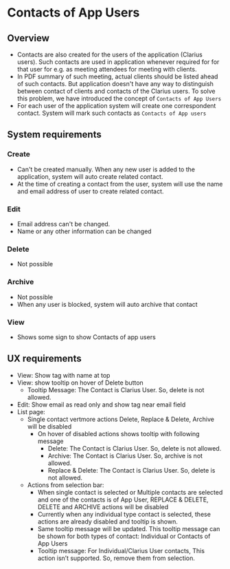 # Contacts of App Users

## Overview

- Contacts are also created for the users of the application (Clarius users). Such contacts are used in application whenever required for for that user for e.g. as meeting attendees for meeting with clients.  
- In PDF summary of such meeting, actual clients should be listed ahead of such contacts. But application doesn't have any way to distinguish between contact of clients and contacts of the Clarius users.  To solve this problem, we have introduced the concept of  `Contacts of App Users`
- For each user of the application system will create one correspondent contact. System will mark such contacts as `Contacts of App users`

## System requirements

### Create

- Can't be created manually. When any new user is added to the application, system will auto create related contact.
- At the time of creating a contact from the user, system will use the name and email address of user to create related contact.

### Edit

- Email address can't be changed. 
- Name or any other information can be changed

### Delete

- Not possible

### Archive

- Not possible
- When any user is blocked, system will auto archive that contact

### View

- Shows some sign to show Contacts of app users



## UX requirements

- View: Show tag with name at top
- View: show tooltip on hover of Delete button 
  - Tooltip Message: The Contact is Clarius User. So, delete is not allowed.
- Edit: Show email as read only and show tag near email field
- List page:
  - Single contact vertmore actions  Delete, Replace & Delete, Archive will be disabled
    - On hover of disabled actions shows tooltip with following message
      - Delete: The Contact is Clarius User. So, delete is not allowed.
      - Archive:  The Contact is Clarius User. So, archive is not allowed.
      - Replace & Delete: The Contact is Clarius User. So, delete is not allowed.
  - Actions from selection bar:
    - When single contact is selected or Multiple contacts are selected and one of the contacts is of App User, REPLACE & DELETE, DELETE and ARCHIVE actions will be disabled 
    - Currently when any individual type contact is selected, these actions are already disabled and tooltip is shown. 
    - Same tooltip message will be updated. This tooltip message can be shown for both types of contact: Individual or Contacts of App Users
    - Tooltip message: For Individual/Clarius User contacts, This action isn’t supported. So, remove them from selection.

